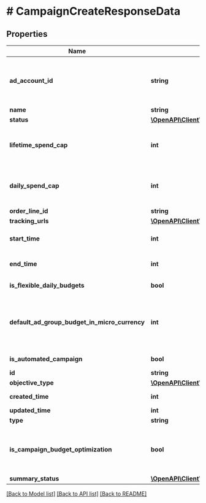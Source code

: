 # # CampaignCreateResponseData

## Properties

Name | Type | Description | Notes
------------ | ------------- | ------------- | -------------
**ad_account_id** | **string** | Campaign&#39;s Advertiser ID. If you want to create a campaign in a Business Account shared account you need to specify the Business Access advertiser ID in both the query path param as well as the request body schema. | [optional]
**name** | **string** | Campaign name. | [optional]
**status** | [**\OpenAPI\Client\Model\EntityStatus**](EntityStatus.md) |  | [optional]
**lifetime_spend_cap** | **int** | Campaign total spending cap. Required for Campaign Budget Optimization (CBO) campaigns. This and \&quot;daily_spend_cap\&quot; cannot be set at the same time. | [optional]
**daily_spend_cap** | **int** | Campaign daily spending cap. Required for Campaign Budget Optimization (CBO) campaigns. This and \&quot;lifetime_spend_cap\&quot; cannot be set at the same time. | [optional]
**order_line_id** | **string** | Order line ID that appears on the invoice. | [optional]
**tracking_urls** | [**\OpenAPI\Client\Model\TrackingUrls**](TrackingUrls.md) |  | [optional]
**start_time** | **int** | Campaign start time. Unix timestamp in seconds. Only used for Campaign Budget Optimization (CBO) campaigns. | [optional]
**end_time** | **int** | Campaign end time. Unix timestamp in seconds. Only used for Campaign Budget Optimization (CBO) campaigns. | [optional]
**is_flexible_daily_budgets** | **bool** | Determine if a campaign has flexible daily budgets setup. | [optional]
**default_ad_group_budget_in_micro_currency** | **int** | When transitioning from campaign budget optimization to non-campaign budget optimization, the default_ad_group_budget_in_micro_currency will propagate to each child ad groups daily budget. Unit is micro currency of the associated advertiser account. | [optional]
**is_automated_campaign** | **bool** | Specifies whether the campaign was created in the automated campaign flow | [optional]
**id** | **string** | Campaign ID. | [optional]
**objective_type** | [**\OpenAPI\Client\Model\ObjectiveType**](ObjectiveType.md) |  | [optional]
**created_time** | **int** | Campaign creation time. Unix timestamp in seconds. | [optional]
**updated_time** | **int** | UTC timestamp. Last update time. | [optional]
**type** | **string** | Always \&quot;campaign\&quot;. | [optional]
**is_campaign_budget_optimization** | **bool** | Determines if a campaign automatically generate ad-group level budgets given a campaign budget to maximize campaign outcome. When transitioning from non-cbo to cbo, all previous child ad group budget will be cleared. | [optional]
**summary_status** | [**\OpenAPI\Client\Model\CampaignSummaryStatus**](CampaignSummaryStatus.md) |  | [optional]

[[Back to Model list]](../../README.md#models) [[Back to API list]](../../README.md#endpoints) [[Back to README]](../../README.md)
